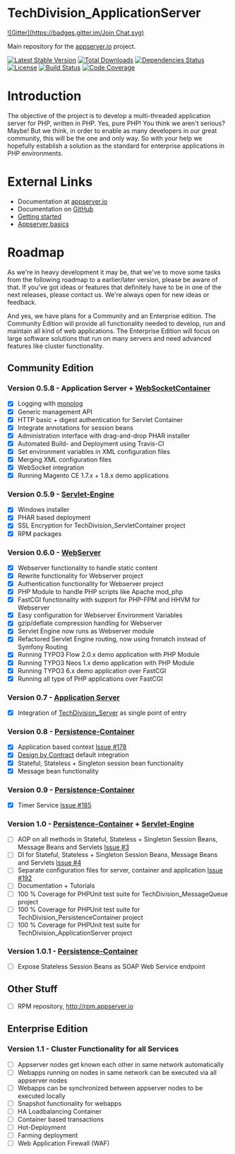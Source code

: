 # TechDivision_ApplicationServer
[![Gitter](https://badges.gitter.im/Join Chat.svg)](https://gitter.im/techdivision/TechDivision_ApplicationServer?utm_source=badge&utm_medium=badge&utm_campaign=pr-badge&utm_content=badge)

Main repository for the [appserver.io](http://www.appserver.io/) project.

[![Latest Stable Version](https://poser.pugx.org/techdivision/appserver/v/stable.png)](https://packagist.org/packages/techdivision/appserver) [![Total Downloads](https://poser.pugx.org/techdivision/appserver/downloads.png)](https://packagist.org/packages/techdivision/appserver) [![Dependencies Status](https://depending.in/techdivision/TechDivision_ApplicationServer.png)](http://depending.in/techdivision/TechDivision_ApplicationServer) [![License](https://poser.pugx.org/techdivision/appserver/license.png)](https://packagist.org/packages/techdivision/appserver) [![Build Status](https://travis-ci.org/techdivision/TechDivision_ApplicationServer.png)](https://travis-ci.org/techdivision/TechDivision_ApplicationServer) [![Code Coverage](https://scrutinizer-ci.com/g/techdivision/TechDivision_ApplicationServer/badges/coverage.png?b=master)](https://scrutinizer-ci.com/g/techdivision/TechDivision_ApplicationServer/?branch=master)

# Introduction

The objective of the project is to develop a multi-threaded application server for PHP, written in PHP. Yes, pure PHP! You think we 
aren't serious? Maybe! But we think, in order to enable as many developers in our great community, this will be the one and only way. 
So with your help we hopefully establish a solution as the standard for enterprise applications in PHP environments.

# External Links

* Documentation at [appserver.io](http://docs.appserver.io)
* Documentation on [GitHub](https://github.com/techdivision/TechDivision_AppserverDocumentation)
* [Getting started](https://github.com/techdivision/TechDivision_AppserverDocumentation/tree/master/docs/getting-started)
* [Appserver basics](https://github.com/techdivision/TechDivision_AppserverDocumentation/tree/master/docs/basics/appserver-basics)

# Roadmap

As we're in heavy development it may be, that we've to move some tasks from the following roadmap to a earlier/later version, please 
be aware of that. If you've got ideas or features that definitely have to be in one of the next releases, please contact us. We're 
always open for new ideas or feedback.

And yes, we have plans for a Community and an Enterprise edition. The Community Edition will provide all functionality needed to develop, 
run and maintain all kind of web applications. The Enterprise Edition will focus on large software solutions that run on many servers and 
need advanced features like cluster functionality.

## Community Edition

### Version 0.5.8 - Application Server + [WebSocketContainer](https://github.com/techdivision/TechDivision_WebSocketContainer)
- [x] Logging with [monolog](https://github.com/Seldaek/monolog>)
- [x] Generic management API
- [x] HTTP basic + digest authentication for Servlet Container
- [x] Integrate annotations for session beans
- [x] Administration interface with drag-and-drop PHAR installer
- [x] Automated Build- and Deployment using Travis-CI
- [x] Set environment variables in XML configuration files
- [x] Merging XML configuration files
- [x] WebSocket integration
- [x] Running Magento CE 1.7.x + 1.8.x demo applications

### Version 0.5.9 - [Servlet-Engine](https://github.com/techdivision/TechDivision_ServletEngine)
- [x] Windows installer
- [x] PHAR based deployment
- [x] SSL Encryption for TechDivision_ServletContainer project
- [x] RPM packages

### Version 0.6.0 - [WebServer](https://github.com/techdivision/TechDivision_WebServer)
- [x] Webserver functionality to handle static content
- [x] Rewrite functionality for Webserver project
- [x] Authentication functionality for Webserver project
- [x] PHP Module to handle PHP scripts like Apache mod_php
- [x] FastCGI functionality with support for PHP-FPM and HHVM for Webserver
- [x] Easy configuration for Webserver Environment Variables
- [x] gzip/deflate compression handling for Webserver
- [x] Servlet Engine now runs as Webserver module
- [x] Refactored Servlet Engine routing, now using fnmatch instead of Symfony Routing
- [x] Running TYPO3 Flow 2.0.x demo application with PHP Module
- [x] Running TYPO3 Neos 1.x demo application with PHP Module
- [x] Running TYPO3 6.x demo application over FastCGI
- [x] Running all type of PHP applications over FastCGI

### Version 0.7 - [Application Server](https://github.com/techdivision/TechDivision_ApplicationServer)
- [x] Integration of [TechDivision_Server](https://github.com/techdivision/TechDivision_Server) as single point of entry

### Version 0.8 - [Persistence-Container](https://github.com/techdivision/TechDivision_PersistenceContainer)
- [x] Application based context [Issue #178](https://github.com/techdivision/TechDivision_ApplicationServer/issues/178)
- [x] [Design by Contract](https://github.com/wick-ed/php-by-contract) default integration
- [x] Stateful, Stateless + Singleton session bean functionality
- [x] Message bean functionality

### Version 0.9 - [Persistence-Container](https://github.com/techdivision/TechDivision_PersistenceContainer)
- [x] Timer Service [Issue #185](https://github.com/techdivision/TechDivision_ApplicationServer/issues/185)

### Version 1.0 - [Persistence-Container](https://github.com/techdivision/TechDivision_PersistenceContainer) + [Servlet-Engine](https://github.com/techdivision/TechDivision_Engine)
- [ ] AOP on all methods in Stateful, Stateless + Singleton Session Beans, Message Beans and Servlets [Issue #3](https://github.com/techdivision/TechDivision_ApplicationServer/issues/3)
- [ ] DI for Stateful, Stateless + Singleton Session Beans, Message Beans and Servlets [Issue #4](https://github.com/techdivision/TechDivision_ApplicationServer/issues/4)
- [ ] Separate configuration files for server, container and application [Issue #192](https://github.com/techdivision/TechDivision_ApplicationServer/issues/192)
- [ ] Documentation + Tutorials
- [ ] 100 % Coverage for PHPUnit test suite for TechDivision_MessageQueue project
- [ ] 100 % Coverage for PHPUnit test suite for TechDivision_PersistenceContainer project
- [ ] 100 % Coverage for PHPUnit test suite for TechDivision_ApplicationServer project

### Version 1.0.1 - [Persistence-Container](https://github.com/techdivision/TechDivision_PersistenceContainer)
- [ ] Expose Stateless Session Beans as SOAP Web Service endpoint

## Other Stuff
- [ ] RPM repository, http://rpm.appserver.io

## Enterprise Edition

### Version 1.1 - Cluster Functionality for all Services
- [ ] Appserver nodes get known each other in same network automatically
- [ ] Webapps running on nodes in same network can be executed via all appserver nodes
- [ ] Webapps can be synchronized between appserver nodes to be executed locally
- [ ] Snapshot functionality for webapps
- [ ] HA Loadbalancing Container
- [ ] Container based transactions
- [ ] Hot-Deployment
- [ ] Farming deployment
- [ ] Web Application Firewall (WAF)
